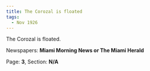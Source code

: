 ```yaml
---  
title: The Corozal is floated  
tags:  
  - Nov 1926  
---  
```

  
The Corozal is floated.  
  
Newspapers: **Miami Morning News or The Miami Herald**  
  
Page: **3**, Section: **N/A** 
